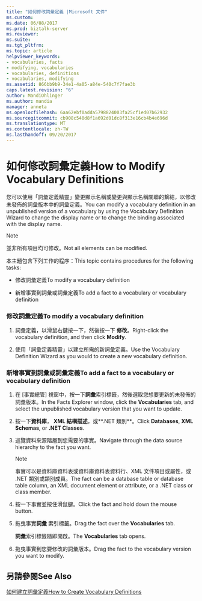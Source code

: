 ```yaml
---
title: "如何修改詞彙定義 |Microsoft 文件"
ms.custom: 
ms.date: 06/08/2017
ms.prod: biztalk-server
ms.reviewer: 
ms.suite: 
ms.tgt_pltfrm: 
ms.topic: article
helpviewer_keywords:
- vocabularies, facts
- modifying, vocabularies
- vocabularies, definitions
- vocabularies, modifying
ms.assetid: 866bb9b9-34e1-4a05-a84e-540c7f7fae3b
caps.latest.revision: "6"
author: MandiOhlinger
ms.author: mandia
manager: anneta
ms.openlocfilehash: 6aa62ebf0adda5798824003fa25cf1ed07b62932
ms.sourcegitcommit: cb908c540d8f1a692d01dc8f313e16cb4b4e696d
ms.translationtype: MT
ms.contentlocale: zh-TW
ms.lasthandoff: 09/20/2017
---
```

# <a name="how-to-modify-vocabulary-definitions"></a><span data-ttu-id="2ed9a-102">如何修改詞彙定義</span><span class="sxs-lookup"><span data-stu-id="2ed9a-102">How to Modify Vocabulary Definitions</span></span>
<span data-ttu-id="2ed9a-103">您可以使用「詞彙定義精靈」變更顯示名稱或變更與顯示名稱關聯的繫結，以修改未發佈的詞彙版本中的詞彙定義。</span><span class="sxs-lookup"><span data-stu-id="2ed9a-103">You can modify a vocabulary definition in an unpublished version of a vocabulary by using the Vocabulary Definition Wizard to change the display name or to change the binding associated with the display name.</span></span>  
  
> [!NOTE]
>  <span data-ttu-id="2ed9a-104">並非所有項目均可修改。</span><span class="sxs-lookup"><span data-stu-id="2ed9a-104">Not all elements can be modified.</span></span>  
  
 <span data-ttu-id="2ed9a-105">本主題包含下列工作的程序：</span><span class="sxs-lookup"><span data-stu-id="2ed9a-105">This topic contains procedures for the following tasks:</span></span>  
  
-   <span data-ttu-id="2ed9a-106">修改詞彙定義</span><span class="sxs-lookup"><span data-stu-id="2ed9a-106">To modify a vocabulary definition</span></span>  
  
-   <span data-ttu-id="2ed9a-107">新增事實到詞彙或詞彙定義</span><span class="sxs-lookup"><span data-stu-id="2ed9a-107">To add a fact to a vocabulary or vocabulary definition</span></span>  
  
### <a name="to-modify-a-vocabulary-definition"></a><span data-ttu-id="2ed9a-108">修改詞彙定義</span><span class="sxs-lookup"><span data-stu-id="2ed9a-108">To modify a vocabulary definition</span></span>  
  
1.  <span data-ttu-id="2ed9a-109">詞彙定義，以滑鼠右鍵按一下，然後按一下 **修改**。</span><span class="sxs-lookup"><span data-stu-id="2ed9a-109">Right-click the vocabulary definition, and then click **Modify**.</span></span>  
  
2.  <span data-ttu-id="2ed9a-110">使用「詞彙定義精靈」以建立所需的新詞彙定義。</span><span class="sxs-lookup"><span data-stu-id="2ed9a-110">Use the Vocabulary Definition Wizard as you would to create a new vocabulary definition.</span></span>  
  
### <a name="to-add-a-fact-to-a-vocabulary-or-vocabulary-definition"></a><span data-ttu-id="2ed9a-111">新增事實到詞彙或詞彙定義</span><span class="sxs-lookup"><span data-stu-id="2ed9a-111">To add a fact to a vocabulary or vocabulary definition</span></span>  
  
1.  <span data-ttu-id="2ed9a-112">在 [事實總管] 視窗中，按一下**詞彙**索引標籤，然後選取您想要更新的未發佈的詞彙版本。</span><span class="sxs-lookup"><span data-stu-id="2ed9a-112">In the Facts Explorer window, click the **Vocabularies** tab, and select the unpublished vocabulary version that you want to update.</span></span>  
  
2.  <span data-ttu-id="2ed9a-113">按一下**資料庫**， **XML 結構描述**，或**.NET 類別**。</span><span class="sxs-lookup"><span data-stu-id="2ed9a-113">Click **Databases**, **XML Schemas**, or **.NET Classes**.</span></span>  
  
3.  <span data-ttu-id="2ed9a-114">巡覽資料來源階層到您需要的事實。</span><span class="sxs-lookup"><span data-stu-id="2ed9a-114">Navigate through the data source hierarchy to the fact you want.</span></span>  
  
    > [!NOTE]
    >  <span data-ttu-id="2ed9a-115">事實可以是資料庫資料表或資料庫資料表資料行、XML 文件項目或屬性，或 .NET 類別或類別成員。</span><span class="sxs-lookup"><span data-stu-id="2ed9a-115">The fact can be a database table or database table column, an XML document element or attribute, or a .NET class or class member.</span></span>  
  
4.  <span data-ttu-id="2ed9a-116">按一下事實並按住滑鼠鍵。</span><span class="sxs-lookup"><span data-stu-id="2ed9a-116">Click the fact and hold down the mouse button.</span></span>  
  
5.  <span data-ttu-id="2ed9a-117">拖曳事實**詞彙** 索引標籤。</span><span class="sxs-lookup"><span data-stu-id="2ed9a-117">Drag the fact over the **Vocabularies** tab.</span></span>  
  
     <span data-ttu-id="2ed9a-118">**詞彙**索引標籤隨即開啟。</span><span class="sxs-lookup"><span data-stu-id="2ed9a-118">The **Vocabularies** tab opens.</span></span>  
  
6.  <span data-ttu-id="2ed9a-119">拖曳事實到您要修改的詞彙版本。</span><span class="sxs-lookup"><span data-stu-id="2ed9a-119">Drag the fact to the vocabulary version you want to modify.</span></span>  
  
## <a name="see-also"></a><span data-ttu-id="2ed9a-120">另請參閱</span><span class="sxs-lookup"><span data-stu-id="2ed9a-120">See Also</span></span>  
 [<span data-ttu-id="2ed9a-121">如何建立詞彙定義</span><span class="sxs-lookup"><span data-stu-id="2ed9a-121">How to Create Vocabulary Definitions</span></span>](../core/how-to-create-vocabulary-definitions.md)